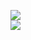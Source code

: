 [![](https://img.shields.io/badge/Made%20With-Github%20Spray-lightgrey.svg?style=for-the-badge&logo=github)](https://github.com/Annihil/github-spray#1939)  
[![](https://i.imgur.com/2DrTn0Z.gif)](https://github.com/Annihil/github-spray)